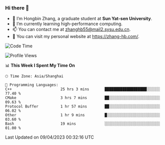 ### Hi there 👋

- 🔭 I’m Hongbin Zhang, a graduate student at **Sun Yat-sen University**.
- 🌱 I’m currently learning high-performance computing.
- 📫 You can contact me at zhanghb55@mail2.sysu.edu.cn.
- 👀 You can visit my personal website at https://zhang-hb.com/.

<!--START_SECTION:waka-->
![Code Time](http://img.shields.io/badge/Code%20Time-149%20hrs%2031%20mins-blue)

![Profile Views](http://img.shields.io/badge/Profile%20Views-13-blue)

📊 **This Week I Spent My Time On** 

```text
🕑︎ Time Zone: Asia/Shanghai

💬 Programming Languages: 
C++                      25 hrs 3 mins       ███████████████████░░░░░░   77.40 % 
CMake                    3 hrs 7 mins        ██░░░░░░░░░░░░░░░░░░░░░░░   09.63 % 
Protocol Buffer          1 hr 57 mins        ██░░░░░░░░░░░░░░░░░░░░░░░   06.02 % 
Other                    1 hr 9 mins         █░░░░░░░░░░░░░░░░░░░░░░░░   03.60 % 
Bash                     19 mins             ░░░░░░░░░░░░░░░░░░░░░░░░░   01.00 % 
```


 Last Updated on 09/04/2023 00:32:16 UTC
<!--END_SECTION:waka-->